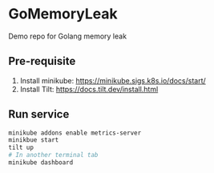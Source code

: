 # GoMemoryLeak
Demo repo for Golang memory leak

## Pre-requisite
1. Install minikube: https://minikube.sigs.k8s.io/docs/start/
2. Install Tilt: https://docs.tilt.dev/install.html

## Run service
```bash
minikube addons enable metrics-server
minikbue start
tilt up
# In another terminal tab
minikube dashboard
```

